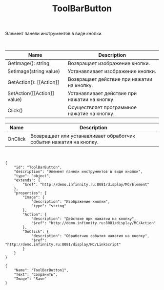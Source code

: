 ﻿---
layout: default
title: ToolBarButton
position: 1
categories: 
tags: 
---

Элемент панели инструментов в виде кнопки.

 

|Name|Description|
|----|-----------|
|GetImage(): string|Возвращает изображение кнопки.|
|SetImage(string value)|Устанавливает изображение кнопки.|
|GetAction(): [[Action]]|Возвращает действие при нажатии на кнопку.|
|SetAction([[Action]] value)|Устанавливает действие при нажатии на кнопку.|
|Click()|Осуществляет программное нажатие на кнопку.|

|Name|Description|
|----|-----------|
|OnClick|Возвращает или устанавливает обработчик события нажатия на кнопку.|

  

```
{
	"id": "ToolBarButton",
	"description": "Элемент панели инструментов в виде кнопки",
	"type": "object",
	"extends": {
		"$ref": "http://demo.infinnity.ru:8081/display/MC/Element"
	},
	"properties": {
		"Image": {
			"description": "Изображение кнопки",
			"type": "string"
		},
		"Action": {
			"description": "Действие при нажатии на кнопку",
			"$ref": "http://demo.infinnity.ru:8081/display/MC/Action"
		},
		"OnClick": {
			"description": "Обработчик события нажатия на кнопку",
			"$ref": "http://demo.infinnity.ru:8081/display/MC/LinkScript"
		}
	}
}
```

```
{
	"Name": "ToolBarButton1",
	"Text": "Сохранить",
	"Image": "Save"
}
```

 

 

